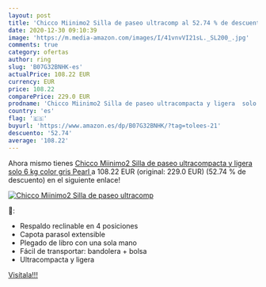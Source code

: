```yaml
---
layout: post
title: 'Chicco Miinimo2 Silla de paseo ultracomp al 52.74 % de descuento'
date: 2020-12-30 09:10:39
image: 'https://m.media-amazon.com/images/I/41vnvVI21sL._SL200_.jpg'
comments: true
category: ofertas
author: ring
slug: 'B07G32BNHK-es'
actualPrice: 108.22 EUR
currency: EUR
price: 108.22
comparePrice: 229.0 EUR
prodname: 'Chicco Miinimo2 Silla de paseo ultracompacta y ligera  solo 6 kg  color gris  Pearl '
country: 'es'
flag: '🇪🇸'
buyurl: 'https://www.amazon.es/dp/B07G32BNHK/?tag=tolees-21'
descuento: '52.74'
average: '108.22'
---
```


Ahora mismo tienes [Chicco Miinimo2 Silla de paseo ultracompacta y ligera  solo 6 kg  color gris  Pearl ](https://www.amazon.es/dp/B07G32BNHK/?tag=tolees-21) a 108.22 EUR (original: 229.0 EUR) (52.74 %  de descuento) en el siguiente enlace!

[![Chicco Miinimo2 Silla de paseo ultracomp](https://m.media-amazon.com/images/I/41vnvVI21sL._SL200_.jpg)](https://www.amazon.es/dp/B07G32BNHK/?tag=tolees-21)

🔎:

- Respaldo reclinable en 4 posiciones
- Capota parasol extensible
- Plegado de libro con una sola mano
- Fácil de transportar: bandolera + bolsa
- Ultracompacta y ligera

[Visítala!!!](https://www.amazon.es/dp/B07G32BNHK/?tag=tolees-21)
